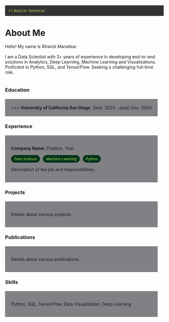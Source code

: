 <link rel="stylesheet" href="https://cdnjs.cloudflare.com/ajax/libs/font-awesome/6.0.0-beta3/css/all.min.css">

<style>
    .back-button {
        display: block;
        width: 100%;
        padding: 10px;
        background-color: #333;
        color: #bada55;
        text-align: left;
        text-decoration: none;
        font-size: 12px;
        top: -30px
    }
    
    .container {
        padding-top: 10px;
    }
    
    .section {
        padding: 20px;
        margin: 20px 0;
    }

    .section:nth-child(odd) {
        background-color: #808085;
    }

    .section:nth-child(even) {
        background-color: #699069;
    }

    .tags {
        display: flex;
        flex-wrap: wrap;
        gap: 5px;
    }

    .course {
        background-color: #333;
        color: #bada55;
        padding: 5px 10px;
        border-radius: 3px;
        font-size: 12px;
    }

    .tag {
        background-color: #003319;
        color: #bada55;
        padding: 5px 10px;
        border-radius: 15px;
        font-size: 12px;
        margin-right: 5px;
    }
    
    summary {
        cursor: pointer;
        display: flex;
        justify-content: space-between;
    }

    .date-range {
        margin-left: auto;
        font-style: italic;
    }
</style>

<a href="https://ritwickmanatkar.github.io/blog/technical/" class="back-button"> << Back to 
'technical'</a>

<h1>
   About Me
</h1>

Hello! My name is Ritwick Manatkar.<br><br>
I am a Data Scientist with 3+ years of experience in developing end-to-end solutions in Analytics,
Deep Learning, Machine Learning and Visualizations. Proficient in Python, SQL, and TensorFlow. 
Seeking a challenging full-time role.<br><br>
<h3>Education</h3>
<div class="section">
    <details>
        <summary>
            <span> >>> <b>University of California San Diego</b></span>
            <span class="date-range">Sept. 2023 - (exp) Dec. 2024</span>
        </summary>
        <hr>
        <p><i class="fas fa-map-marker-alt icon"></i> <u>Location</u>: San Diego, CA</p>
        <p><i class="fas fa-graduation-cap icon"></i> <u>GPA</u>: 3.92 / 4.0</p>
        <div class="tags">
        <div class="course">Probability & Statistics</div>
        <div class="course">Data Management</div>
        <div class="course">Numeric Linear Algebra</div>
        <div class="course">Machine Learning</div>
        <div class="course">Scalable Data Systems</div>
        <div class="course">Statistical Models</div>
        <div class="course">Causal Inference</div>
        <div class="course">Fraud Analytics</div>
        <div class="course">Trustworthy Machine Learning</div>
    </div>
    </details>
</div>

<h3>Experience</h3>
<div class="section">
    <p><strong>Company Name</strong>, Position, Year</p>
    <div class="tags">
        <div class="tag">Data Science</div>
        <div class="tag">Machine Learning</div>
        <div class="tag">Python</div>
    </div>
    <p>Description of the job and responsibilities.</p>
</div>

<h3>Projects</h3>
<div class="section">
    <p>Details about various projects.</p>
</div>

<h3>Publications</h3>
<div class="section">
    <p>Details about various publications.</p>
</div>

<h3>Skills</h3>
<div class="section">
    <p>Python, SQL, TensorFlow, Data Visualization, Deep Learning</p>
</div>


